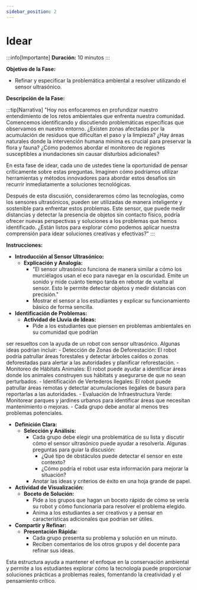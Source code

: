```yaml
---
sidebar_position: 2
---
```


# Idear 

:::info[Importante]
**Duración:** 10 minutos
:::

**Objetivo de la Fase:**

- Refinar y especificar la problemática ambiental a resolver utilizando el sensor ultrasónico.

**Descripción de la Fase:**

:::tip[Narrativa]
"Hoy nos enfocaremos en profundizar nuestro entendimiento de los retos ambientales que enfrenta nuestra comunidad. Comencemos identificando y discutiendo problemáticas específicas que observamos en nuestro entorno. ¿Existen zonas afectadas por la acumulación de residuos que dificultan el paso y la limpieza? ¿Hay áreas naturales donde la intervención humana mínima es crucial para preservar la flora y fauna? ¿Cómo podemos abordar el monitoreo de regiones susceptibles a inundaciones sin causar disturbios adicionales?

En esta fase de idear, cada uno de ustedes tiene la oportunidad de pensar críticamente sobre estas preguntas. Imaginen cómo podríamos utilizar herramientas y métodos innovadores para abordar estos desafíos sin recurrir inmediatamente a soluciones tecnológicas.

Después de esta discusión, consideraremos cómo las tecnologías, como los sensores ultrasónicos, pueden ser utilizadas de manera inteligente y sostenible para enfrentar estos problemas. Este sensor, que puede medir distancias y detectar la presencia de objetos sin contacto físico, podría ofrecer nuevas perspectivas y soluciones a los problemas que hemos identificado. ¿Están listos para explorar cómo podemos aplicar nuestra comprensión para idear soluciones creativas y efectivas?"
:::

**Instrucciones:**

- **Introducción al Sensor Ultrasónico:**
  - **Explicación y Analogía:**
    - "El sensor ultrasónico funciona de manera similar a cómo los murciélagos usan el eco para navegar en la oscuridad. Emite un sonido y mide cuánto tiempo tarda en rebotar de vuelta al sensor. Esto le permite detectar objetos y medir distancias con precisión."
    - Mostrar el sensor a los estudiantes y explicar su funcionamiento básico de forma sencilla.
- **Identificación de Problemas:**
  - **Actividad de Lluvia de Ideas:**
    - Pide a los estudiantes que piensen en problemas ambientales en su comunidad que podrían

 ser resueltos con la ayuda de un robot con sensor ultrasónico. Algunas ideas podrían incluir:
      - Detección de Zonas de Deforestación: El robot podría patrullar áreas forestales y detectar árboles caídos o zonas deforestadas para alertar a las autoridades y planificar reforestación.
      - Monitoreo de Hábitats Animales: El robot puede ayudar a identificar áreas donde los animales construyen sus hábitats y asegurarse de que no sean perturbados.
      - Identificación de Vertederos Ilegales: El robot puede patrullar áreas remotas y detectar acumulaciones ilegales de basura para reportarlas a las autoridades.
      - Evaluación de Infraestructura Verde: Monitorear parques y jardines urbanos para identificar áreas que necesitan mantenimiento o mejoras.
    - Cada grupo debe anotar al menos tres problemas potenciales.
- **Definición Clara:**
  - **Selección y Análisis:**
    - Cada grupo debe elegir una problemática de su lista y discutir cómo el sensor ultrasónico puede ayudar a resolverla. Algunas preguntas para guiar la discusión:
      - ¿Qué tipo de obstáculos puede detectar el sensor en este contexto?
      - ¿Cómo podría el robot usar esta información para mejorar la situación?
    - Anotar las ideas y criterios de éxito en una hoja grande de papel.
- **Actividad de Visualización:**
  - **Boceto de Solución:**
    - Pide a los grupos que hagan un boceto rápido de cómo se vería su robot y cómo funcionaría para resolver el problema elegido.
    - Anima a los estudiantes a ser creativos y a pensar en características adicionales que podrían ser útiles.
- **Compartir y Refinar:**
  - **Presentación Rápida:**
    - Cada grupo presenta su problema y solución en un minuto.
    - Reciben comentarios de los otros grupos y del docente para refinar sus ideas.

Esta estructura ayuda a mantener el enfoque en la conservación ambiental y permite a los estudiantes explorar cómo la tecnología puede proporcionar soluciones prácticas a problemas reales, fomentando la creatividad y el pensamiento crítico.
